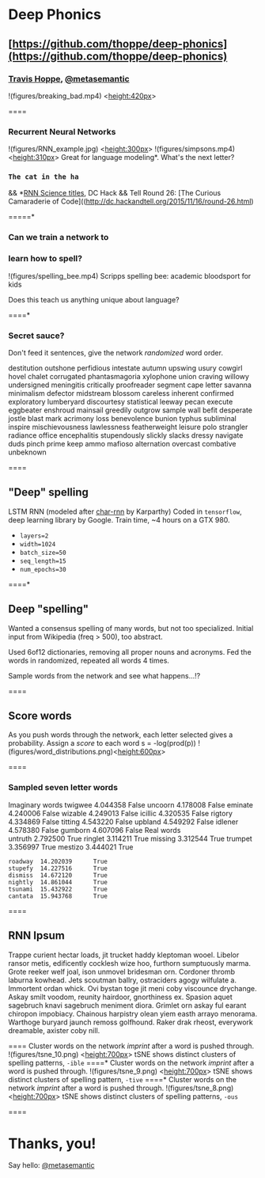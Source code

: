 # Deep Phonics
[https://github.com/thoppe/deep-phonics](https://github.com/thoppe/deep-phonics)
----------
### [Travis Hoppe](http://thoppe.github.io/), [@metasemantic](https://twitter.com/metasemantic)

!(figures/breaking_bad.mp4) <<height:420px>>

====

### Recurrent Neural Networks
!(figures/RNN_example.jpg) <<height:300px>>
!(figures/simpsons.mp4) <<height:310px>>
Great for language modeling*. What's the next letter?
### `The cat in the ha`
  
&& *[RNN Science titles](https://github.com/thoppe/RNN_science_titles), DC Hack && Tell Round 26: [The Curious Camaraderie of Code]((http://dc.hackandtell.org/2015/11/16/round-26.html)
  
=====*

### Can we train a network to
### learn how to spell?
!(figures/spelling_bee.mp4) Scripps spelling bee: academic bloodsport for kids

Does this teach us anything unique about language?
  
====*

### Secret sauce?
Don't feed it sentences, give the network *randomized* word order.

destitution outshone perfidious intestate autumn upswing usury
cowgirl hovel chalet corrugated phantasmagoria xylophone union
craving willowy undersigned meningitis critically proofreader 
segment cape letter savanna minimalism defector midstream 
blossom careless inherent confirmed exploratory lumberyard
discourtesy statistical leeway pecan execute eggbeater enshroud
mainsail greedily outgrow sample wall befit desperate jostle 
blast mark acrimony loss benevolence bunion typhus subliminal
inspire mischievousness lawlessness featherweight leisure 
polo strangler radiance office encephalitis stupendously 
slickly slacks dressy navigate duds pinch prime keep ammo
mafioso alternation overcast combative unbeknown 

====

## "Deep" spelling
LSTM RNN (modeled after [char-rnn](https://github.com/karpathy/char-rnn) by Karparthy)
Coded in `tensorflow`, deep learning library by Google.
Train time, ~4 hours on a GTX 980.
  
+ `layers=2`
+ `width=1024`
+ `batch_size=50`
+ `seq_length=15`
+ `num_epochs=30`

====*
  
## Deep "spelling"

Wanted a consensus spelling of many words, but not too specialized.
Initial input from Wikipedia (freq > 500), too abstract.

Used 6of12 dictionaries, removing all proper nouns and acronyms.
Fed the words in randomized, repeated all words 4 times.

Sample words from the network and see what happens...!?

====

## Score words
As you push words through the network, each letter selected gives a probability. Assign a _score_ to each word s = -log(prod(p))
!(figures/word_distributions.png)<<height:600px>>
  
====
### Sampled seven letter words
Imaginary words
    twigwee  4.044358     False
    uncoorn  4.178008     False
    eminate  4.240006     False
    wizable  4.249013     False
    icillic  4.320535     False
    rigtory  4.334869     False
    titting  4.543220     False
    upbland  4.549292     False
    idlener  4.578380     False
    gumborn  4.607096     False
Real words    
    untruth  2.792500      True
    ringlet  3.114211      True
    missing  3.312544      True
    trumpet  3.356997      True
    mestizo  3.444021      True
    
    roadway  14.202039      True
    stupefy  14.227516      True
    dismiss  14.672120      True
    nightly  14.861044      True
    tsunami  15.432922      True
    cantata  15.943768      True

====

## RNN Ipsum
  
Trappe curient hectar loads, jit trucket haddy kleptoman wooel. Libelor ransor metis, edificently cocklesh wize hoo, furthorn sumptuously marma. Grote reeker welf joal, ison unmovel bridesman orn. Cordoner thromb laburna kowhead. Jets scoutman ballry, ostraciders agogy wilfulate a. Immortent ordan whick. Ovi bystan toge jit meni coby viscounce drychange. Askay smilt voodom, reunity hairdoor, gnorthiness ex. Spasion aquet sagebruch knavi sagebruch meniment diora. Grimlet orn askay ful earant chiropon impobiacy. Chainous harpistry olean yiem easth arrayo menorama. Warthoge buryard jaunch remoss golfhound. Raker drak rheost, everywork dreamable, axister coby nill.

====
Cluster words on the network *imprint* after a word is pushed through.
!(figures/tsne_10.png) <<height:700px>> tSNE shows distinct clusters of spelling patterns, `-ible`
====*
Cluster words on the network *imprint* after a word is pushed through.
!(figures/tsne_9.png) <<height:700px>> tSNE shows distinct clusters of spelling pattern, `-tive`
====*
Cluster words on the network *imprint* after a word is pushed through.
!(figures/tsne_8.png) <<height:700px>> tSNE shows distinct clusters of spelling patterns, `-ous`
  
====
    
#  Thanks, you!
Say hello: [@metasemantic](https://twitter.com/metasemantic)